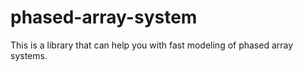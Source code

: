 # phased-array-system
This is a library that can help you with fast modeling of phased array systems.
